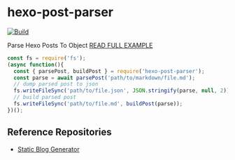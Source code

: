 # hexo-post-parser
[![Build](https://github.com/dimaslanjaka/hexo-post-parser/actions/workflows/build.yml/badge.svg?branch=main)](https://github.com/dimaslanjaka/hexo-post-parser/actions/workflows/build.yml)

Parse Hexo Posts To Object [READ FULL EXAMPLE](https://github.com/dimaslanjaka/hexo-post-parser/blob/main/src/index.test.ts)

```js
const fs = require('fs');
(async function(){
  const { parsePost, buildPost } = require('hexo-post-parser');
  const parse = await parsePost('path/to/markdown/file.md');
  // dump parsed post to json
  fs.writeFileSync('path/to/file.json', JSON.stringify(parse, null, 2));
  // build parsed post
  fs.writeFileSync('path/to/file.md', buildPost(parse));
})();
```

## Reference Repositories
- [Static Blog Generator](https://github.com/dimaslanjaka/static-blog-generator)

